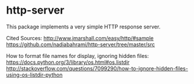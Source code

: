 # http-server
This package implements a very simple HTTP response server.

Cited Sources:
http://www.jmarshall.com/easy/http/#sample
https://github.com/nadiabahrami/http-server/tree/master/src

How to format file names for display, ignoring hidden files:
https://docs.python.org/3/library/os.html#os.listdir
http://stackoverflow.com/questions/7099290/how-to-ignore-hidden-files-using-os-listdir-python